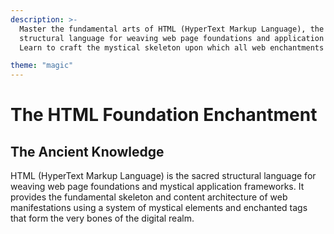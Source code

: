 ```yaml
---
description: >-
  Master the fundamental arts of HTML (HyperText Markup Language), the sacred
  structural language for weaving web page foundations and application frameworks.
  Learn to craft the mystical skeleton upon which all web enchantments are built.

theme: "magic"
---
```


# The HTML Foundation Enchantment

## The Ancient Knowledge

HTML (HyperText Markup Language) is the sacred structural language for weaving web page foundations and mystical application frameworks. It provides the fundamental skeleton and content architecture of web manifestations using a system of mystical elements and enchanted tags that form the very bones of the digital realm.
